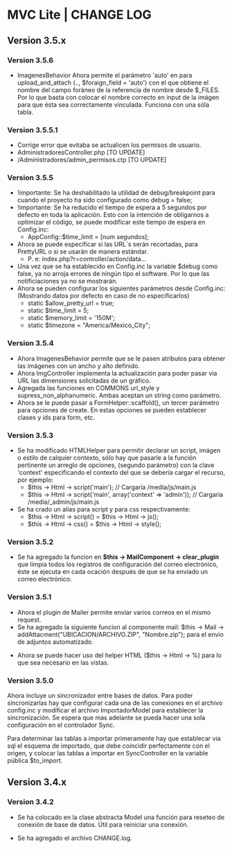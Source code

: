 # MVC Lite | CHANGE LOG

## Version 3.5.x

### Version 3.5.6
 + ImagenesBehavior Ahora permite el parámetro 'auto' en  para upload_and_attach (.., $foraign_field = 'auto') con el que obtiene el nombre del campo foráneo de la referencia de nombre desde $_FILES. Por lo que basta con colocar el nombre correcto en input de la imágen para que ésta sea correctamente vinculada. Funciona con una sóla tabla.

### Version 3.5.5.1
 + Corrige error que evitaba se actualicen los permisos de usuario.
  + AdministradoresController.php [TO UPDATE]
  + /Administradores/admin_permisos.ctp [TO UPDATE]

### Version 3.5.5
 + !importante: Se ha deshabilitado la utilidad de debug/breakpoint para cuando el proyecto ha sido configurado como debug = false;
 + !importante: Se ha reducido el tiempo de espera a 5 segundos por defecto en toda la aplicación. Esto con la intención de obligarnos a optimizar el código, se puede modificar este tiempo de espera en Config.inc:
    - AppConfig::$time_limit = [num segundos];
 + Ahora se puede especificar si las URL´s serán recortadas, para PrettyURL o si se usarán de manera estándar.
    - P. e: index.php?r=controller/action/data...
 + Una vez que se ha establecido en Config.inc la variable $debug como false, ya no arroja errores de ningún tipo el software. Por lo que las notificiaciones ya no se mostrarán.
 + Ahora se pueden configurar los siguientes parámetros desde Config.inc: (Mostrando datos por defecto en caso de no especificarlos)
    + static $allow_pretty_url  = true;
    + static $time_limit        = 5;
    + static $memory_limit      = '150M';
    + static $timezone          = "America/Mexico_City";

### Version 3.5.4
 + Ahora ImagenesBehavior permite que se le pasen atributos para obtener las imágenes con un ancho y alto definido.
 + Ahora ImgController implementa la actualización para poder pasar via URL las dimensiones solicitadas de un gráfico.
 + Agregada las funciones en COMMONS  url_style y supress_non_alphanumeric. Ambas aceptan un string como parámetro.
 + Ahora se le puede pasar a FormHelper::scaffold(), un tercer parámetro para opciones de
   create. En estas opciones se pueden establecer clases y ids para form, etc.

### Version 3.5.3
 + Se ha modificado HTMLHelper para permitir declarar un script, imágen o estilo de
 calquier contexto, sólo hay que pasarle a la función pertinente un arreglo de opciones,
 (segundo parámetro) con la clave 'context' especificando el contexto del que
 se debería cargar el recurso, por ejemplo:
 	+ $this -> Html -> script('main');
		// Cargaría /media/js/main.js
	+ $this -> Html -> script('main', array('context' => 'admin'));
		// Cargaría /media/_admin/js/main.js
 + Se ha crado un alias para script y para css respectivamente:
 	+ $this -> Html -> script() = $this -> Html -> js();
	+ $this -> Html -> css()	= $this -> Html -> style();

### Version 3.5.2
 + Se ha agregado la funcion en **$this -> MailComponent -> clear_plugin** que limpia
   todos los registros de configuración del correo electrónico, éste se ejecuta en cada
   ocación después de que se ha enviado un correo electrónico.

### Version 3.5.1

 + Ahora el plugin de Mailer permite enviar varios correos en el mismo request.
 + Se ha agregado la siguiente funcion al componente mail:
 	$this -> Mail -> addAttacment("UBICACION/ARCHIVO.ZIP", "Nombre.zip");
	para el envio de adjuntos automatizado.
 * Ahora se puede hacer uso del helper HTML ($this -> Html -> %) para lo que
 	sea necesario en las vistas.

### Version 3.5.0

Ahora incluye un sincronizador entre bases de datos. Para poder sincronizarlas
hay que configurar cada una de las conexiones en el archivo config.inc y modificar
el archivo ImportadorModel para establecer la sincronización. Se espera que mas
adelante se pueda hacer una sola configuración en el controlador Sync.

Para determinar las tablas a importar primeramente hay que establecar via
sql el esquema de importado, que debe coincidir perfectamente con el origen, y
colocar las tablas a importar en SyncController en la variable pública $to_import.

## Version 3.4.x

### Version 3.4.2

 + Se ha colocado en la clase abstracta Model una función para reseteo de
	conexión de base de datos. Útil para reiniciar una conexión.
 * Se ha agregado el archivo CHANGE.log.
